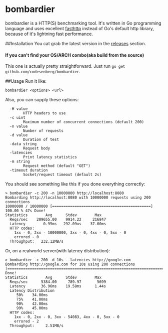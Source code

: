 # bombardier
bombardier is a HTTP(S) benchmarking tool. It's written in Go programming language and uses excellent [fasthttp](https://github.com/valyala/fasthttp) instead of Go's default http library, because of it's lightning fast performance.

##Installation
You cat grab the latest version in the [releases](https://github.com/codesenberg/bombardier/releases) section.

#### If you can't find your OS/ARCH combo(aka build from the source)
This one is actually pretty straightforward. Just run `go get github.com/codesenberg/bombardier`.

##Usage
Run it like:
```
bombardier <options> <url>
```
Also, you can supply these options:
```
  -H value
        HTTP headers to use
  -c uint
        Maximum number of concurrent connections (default 200)
  -n value
        Number of requests
  -d value
        Duration of test
  -data string
        Request body
  -latencies
        Print latency statistics
  -m string
        Request method (default "GET")
  -timeout duration
        Socket/request timeout (default 2s)
```
You should see something like this if you done everything correctly:
```
> bombardier -c 200 -n 10000000 http://localhost:8080
Bombarding http://localhost:8080 with 10000000 requests using 200 connections
10000000 / 10000000 [============================================] 100.00 % 47s Done!
Statistics        Avg      Stdev        Max
  Reqs/sec    209655.00    9914.22     216847
  Latency        0.95ms   292.09us    37.00ms
  HTTP codes:
    1xx - 0, 2xx - 10000000, 3xx - 0, 4xx - 0, 5xx - 0
    errored - 0
  Throughput:   232.12MB/s
```
Or, on a realworld server(with latency distribution):
```
> bombardier -c 200 -d 10s --latencies http://google.com
Bombarding http://google.com for 10s using 200 connections
[==========================================================================]10s Done!
Statistics        Avg      Stdev        Max
  Reqs/sec      5384.00     789.97       5699
  Latency       36.96ms    19.58ms      1.44s
  Latency Distribution
     50%    34.00ms
     75%    41.00ms
     90%    42.00ms
     99%    45.00ms
  HTTP codes:
    1xx - 0, 2xx - 0, 3xx - 54083, 4xx - 0, 5xx - 0
    errored - 2
  Throughput:     2.51MB/s
```